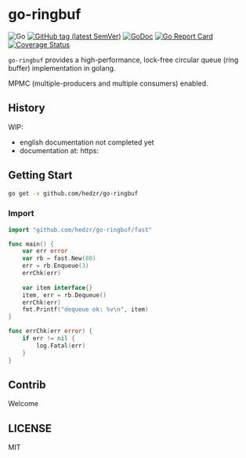 # go-ringbuf

![Go](https://github.com/hedzr/go-ringbuf/workflows/Go/badge.svg)
[![GitHub tag (latest SemVer)](https://img.shields.io/github/tag/hedzr/go-ringbuf.svg?label=release)](https://github.com/hedzr/go-ringbuf/releases)
[![GoDoc](https://img.shields.io/badge/godoc-reference-blue.svg?style=flat)](https://godoc.org/github.com/hedzr/go-ringbuf) 
[![Go Report Card](https://goreportcard.com/badge/github.com/hedzr/go-ringbuf)](https://goreportcard.com/report/github.com/hedzr/go-ringbuf)
[![Coverage Status](https://coveralls.io/repos/github/hedzr/go-ringbuf/badge.svg?branch=master&.9)](https://coveralls.io/github/hedzr/go-ringbuf?branch=master)
<!--
[![Build Status](https://travis-ci.org/hedzr/go-ringbuf.svg?branch=master)](https://travis-ci.org/hedzr/go-ringbuf)
[![codecov](https://codecov.io/gh/hedzr/go-ringbuf/branch/master/graph/badge.svg)](https://codecov.io/gh/hedzr/go-ringbuf) 
-->


`go-ringbuf` provides a high-performance, lock-free circular queue (ring buffer) implementation in golang.

MPMC (multiple-producers and multiple consumers) enabled.

## History

WIP:
 - english documentation not completed yet
 - documentation at: https:

## Getting Start

```bash
go get -v github.com/hedzr/go-ringbuf
```

### Import

```go
import "github.com/hedzr/go-ringbuf/fast"

func main() {
	var err error
	var rb = fast.New(80)
	err = rb.Enqueue(3)
	errChk(err)
	
	var item interface{}
	item, err = rb.Dequeue()
	errChk(err)
	fmt.Printf("dequeue ok: %v\n", item)
}

func errChk(err error) {
	if err != nil {
		log.Fatal(err)
	}
}
```








## Contrib

Welcome


## LICENSE

MIT
